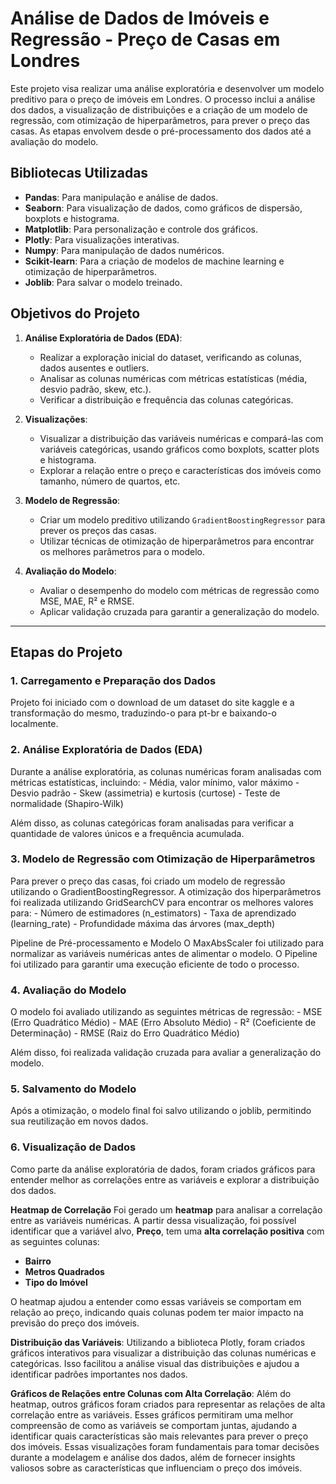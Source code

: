# Análise de Dados de Imóveis e Regressão - Preço de Casas em Londres

Este projeto visa realizar uma análise exploratória e desenvolver um modelo preditivo para o preço de imóveis em Londres. O processo inclui a análise dos dados, a visualização de distribuições e a criação de um modelo de regressão, com otimização de hiperparâmetros, para prever o preço das casas. As etapas envolvem desde o pré-processamento dos dados até a avaliação do modelo.

## Bibliotecas Utilizadas

- **Pandas**: Para manipulação e análise de dados.
- **Seaborn**: Para visualização de dados, como gráficos de dispersão, boxplots e histograma.
- **Matplotlib**: Para personalização e controle dos gráficos.
- **Plotly**: Para visualizações interativas.
- **Numpy**: Para manipulação de dados numéricos.
- **Scikit-learn**: Para a criação de modelos de machine learning e otimização de hiperparâmetros.
- **Joblib**: Para salvar o modelo treinado.

## Objetivos do Projeto

1. **Análise Exploratória de Dados (EDA)**:
   - Realizar a exploração inicial do dataset, verificando as colunas, dados ausentes e outliers.
   - Analisar as colunas numéricas com métricas estatísticas (média, desvio padrão, skew, etc.).
   - Verificar a distribuição e frequência das colunas categóricas.

2. **Visualizações**:
   - Visualizar a distribuição das variáveis numéricas e compará-las com variáveis categóricas, usando gráficos como boxplots, scatter plots e histograma.
   - Explorar a relação entre o preço e características dos imóveis como tamanho, número de quartos, etc.

3. **Modelo de Regressão**:
   - Criar um modelo preditivo utilizando `GradientBoostingRegressor` para prever os preços das casas.
   - Utilizar técnicas de otimização de hiperparâmetros para encontrar os melhores parâmetros para o modelo.

4. **Avaliação do Modelo**:
   - Avaliar o desempenho do modelo com métricas de regressão como MSE, MAE, R² e RMSE.
   - Aplicar validação cruzada para garantir a generalização do modelo.

---

## Etapas do Projeto

### 1. **Carregamento e Preparação dos Dados**
Projeto foi iniciado com o download de um dataset do site kaggle e a transformação do mesmo, traduzindo-o para pt-br e baixando-o localmente.

### 2. **Análise Exploratória de Dados (EDA)**
Durante a análise exploratória, as colunas numéricas foram analisadas com métricas estatísticas, incluindo:
    - Média, valor mínimo, valor máximo
    - Desvio padrão
    - Skew (assimetria) e kurtosis (curtose)
    - Teste de normalidade (Shapiro-Wilk)

Além disso, as colunas categóricas foram analisadas para verificar a quantidade de valores únicos e a frequência acumulada.

### 3. **Modelo de Regressão com Otimização de Hiperparâmetros**
Para prever o preço das casas, foi criado um modelo de regressão utilizando o GradientBoostingRegressor. A otimização dos hiperparâmetros foi realizada utilizando GridSearchCV para encontrar os melhores valores para:
    - Número de estimadores (n_estimators)
    - Taxa de aprendizado (learning_rate)
    - Profundidade máxima das árvores (max_depth)

Pipeline de Pré-processamento e Modelo
O MaxAbsScaler foi utilizado para normalizar as variáveis numéricas antes de alimentar o modelo. O Pipeline foi utilizado para garantir uma execução eficiente de todo o processo.

### 4. **Avaliação do Modelo**
O modelo foi avaliado utilizando as seguintes métricas de regressão:
    - MSE (Erro Quadrático Médio)
    - MAE (Erro Absoluto Médio)
    - R² (Coeficiente de Determinação)
    - RMSE (Raiz do Erro Quadrático Médio)

Além disso, foi realizada validação cruzada para avaliar a generalização do modelo.

### 5. **Salvamento do Modelo**
Após a otimização, o modelo final foi salvo utilizando o joblib, permitindo sua reutilização em novos dados.

### 6. **Visualização de Dados**
Como parte da análise exploratória de dados, foram criados gráficos para entender melhor as correlações entre as variáveis e explorar a distribuição dos dados.

**Heatmap de Correlação**
Foi gerado um **heatmap** para analisar a correlação entre as variáveis numéricas. A partir dessa visualização, foi possível identificar que a variável alvo, **Preço**, tem uma **alta correlação positiva** com as seguintes colunas:
- **Bairro**
- **Metros Quadrados**
- **Tipo do Imóvel**

O heatmap ajudou a entender como essas variáveis se comportam em relação ao preço, indicando quais colunas podem ter maior impacto na previsão do preço dos imóveis.

**Distribuição das Variáveis**:
Utilizando a biblioteca Plotly, foram criados gráficos interativos para visualizar a distribuição das colunas numéricas e categóricas. Isso facilitou a análise visual das distribuições e ajudou a identificar padrões importantes nos dados.

**Gráficos de Relações entre Colunas com Alta Correlação**:
Além do heatmap, outros gráficos foram criados para representar as relações de alta correlação entre as variáveis. Esses gráficos permitiram uma melhor compreensão de como as variáveis se comportam juntas, ajudando a identificar quais características são mais relevantes para prever o preço dos imóveis. Essas visualizações foram fundamentais para tomar decisões durante a modelagem e análise dos dados, além de fornecer insights valiosos sobre as características que influenciam o preço dos imóveis.
